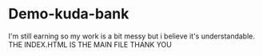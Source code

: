 # Demo-kuda-bank
I'm still earning so my work is a bit messy but i believe it's understandable.
THE INDEX.HTML IS THE MAIN FILE
THANK YOU
